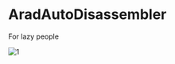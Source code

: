 # AradAutoDisassembler

For lazy people

![1](https://user-images.githubusercontent.com/40272766/150899045-b2b22189-df53-4bea-94c7-2f21821dad51.gif)
